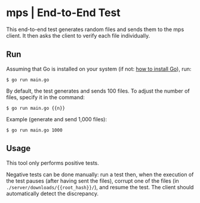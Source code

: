 # mps | End-to-End Test

This end-to-end test generates random files and sends them to the mps client. It then asks the client to verify each file individually.

## Run

Assuming that Go is installed on your system (if not: [how to install Go](https://go.dev/doc/install)), run:

```
$ go run main.go
```

By default, the test generates and sends 100 files. To adjust the number of files, specify it in the command:

```
$ go run main.go {{n}}
```

Example (generate and send 1,000 files):

```
$ go run main.go 1000
```

## Usage

This tool only performs positive tests.

Negative tests can be done manually: run a test then, when the execution of the test pauses (after having sent the files), corrupt one of the files (in `./server/downloads/{{root_hash}}/`), and resume the test. The client should automatically detect the discrepancy.
